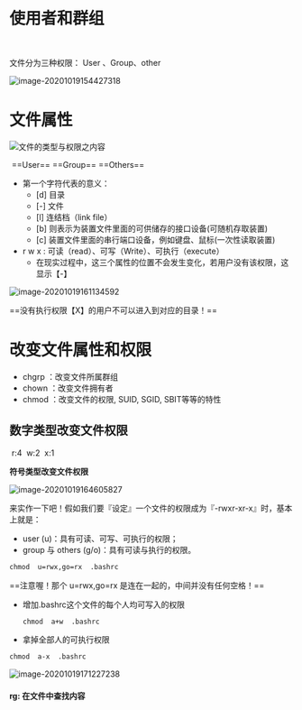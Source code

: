 # 使用者和群组

​	

文件分为三种权限： User 、Group、other



![image-20201019154427318](/Users/edz/Desktop/笔记.assets/image-20201019154427318.png)

# 文件属性

![文件的类型与权限之内容](http://cn.linux.vbird.org/linux_basic/0210filepermission_files/0210filepermission_3.gif)

​											==User==				==Group==     	==Others==





* 第一个字符代表的意义：
  * [d]  目录
  * [-] 文件
  * [l] 连结档（link file）
  * [b]  则表示为装置文件里面的可供储存的接口设备(可随机存取装置)
  * [c] 装置文件里面的串行端口设备，例如键盘、鼠标(一次性读取装置)
* r w x : 可读（read）、可写（Write）、可执行（execute）
  * 在现实过程中，这三个属性的位置不会发生变化，若用户没有该权限，这显示【-】

![image-20201019161134592](/Users/edz/Desktop/笔记.assets/image-20201019161134592.png)

==没有执行权限【X】的用户不可以进入到对应的目录！==

# 改变文件属性和权限

- chgrp ：改变文件所属群组
- chown ：改变文件拥有者
- chmod ：改变文件的权限, SUID, SGID, SBIT等等的特性

## **数字类型改变文件权限**

​		r:4
​		w:2
​		x:1

**符号类型改变文件权限**

![image-20201019164605827](/Users/edz/Desktop/笔记.assets/image-20201019164605827.png)

来实作一下吧！假如我们要『设定』一个文件的权限成为『-rwxr-xr-x』时，基本上就是：

- user (u)：具有可读、可写、可执行的权限；
- group 与 others (g/o)：具有可读与执行的权限。

```html
chmod  u=rwx,go=rx  .bashrc
```

==注意喔！那个 u=rwx,go=rx 是连在一起的，中间并没有任何空格！==

* 增加.bashrc这个文件的每个人均可写入的权限

  ```html
  chmod  a+w  .bashrc
  ```

  

* 拿掉全部人的可执行权限

```html
chmod  a-x  .bashrc
```

![image-20201019171227238](/Users/edz/Desktop/笔记.assets/image-20201019171227238.png)



#### rg: 在文件中查找内容